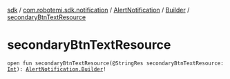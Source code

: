[sdk](../../../index.md) / [com.robotemi.sdk.notification](../../index.md) / [AlertNotification](../index.md) / [Builder](index.md) / [secondaryBtnTextResource](./secondary-btn-text-resource.md)

# secondaryBtnTextResource

`open fun secondaryBtnTextResource(@StringRes secondaryBtnTextResource: `[`Int`](https://kotlinlang.org/api/latest/jvm/stdlib/kotlin/-int/index.html)`): `[`AlertNotification.Builder`](index.md)`!`